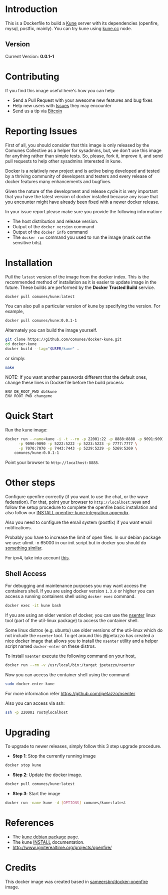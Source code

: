 
# Introduction

This is a Dockerfile to build a [Kune](http://kune.ourproject.org) server with its dependencies (openfire, mysql, postfix, mainly). You can try kune using [kune.cc](http://kune.cc) node.

## Version

Current Version: **0.0.1-1**

# Contributing

If you find this image useful here's how you can help:

- Send a Pull Request with your awesome new features and bug fixes
- Help new users with [Issues](https://github.com/comunes/docker-kune/issues) they may encounter
- Send us a tip via [Bitcoin](https://blockchain.info/address/1J6A2TZERJXS8evzSpmg5cxS4DaCQAkF8P)

# Reporting Issues

First of all, you should consider that this image is only released by the Comunes Collective as a helper for sysadmins, but, we don't use this image for anything rather than simple tests. So, please, fork it, improve it, and send pull requests to help other sysadmins interested in kune.

Docker is a relatively new project and is active being developed and tested by a thriving community of developers and testers and every release of docker features many enhancements and bugfixes.

Given the nature of the development and release cycle it is very important that you have the latest version of docker installed because any issue that you encounter might have already been fixed with a newer docker release.

In your issue report please make sure you provide the following information:

- The host distribution and release version.
- Output of the `docker version` command
- Output of the `docker info` command
- The `docker run` command you used to run the image (mask out the sensitive bits).

# Installation

Pull the `latest` version of the image from the docker index. This is the recommended method of installation as it is easier to update image in the future. These builds are performed by the **Docker Trusted Build** service.

```bash
docker pull comunes/kune:latest
```

You can also pull a particular version of kune by specifying the version. For example,

```bash
docker pull comunes/kune:0.0.1-1
```

Alternately you can build the image yourself.

```bash
git clone https://github.com/comunes/docker-kune.git
cd docker-kune
docker build --tag="$USER/kune" .
```
or simply:

```bash
make
```

NOTE: If you want another passwords different that the default ones, change these lines in Dockerfile before the build process:

```
ENV DB_ROOT_PWD db4kune
ENV ROOT_PWD changeme
```

# Quick Start

Run the kune image:

```bash
docker run --name=kune -i -t --rm -p 22001:22 -p 8888:8888 -p 9091:9091 \
	  -p 9090:9090 -p 5222:5222 -p 5223:5223 -p 7777:7777 \
	  -p 7070:7070 -p 7443:7443 -p 5229:5229 -p 5269:5269 \
	comunes/kune:0.0.1-1
```
Point your browser to `http://localhost:8888`.

# Other steps

Configure openfire correctly (if you want to use the chat, or the wave federation). For that, point your browser to `http://localhost:9090` and follow the setup procedure to complete the openfire basic installation and also follow our [INSTALL openfire-kune integration appendix](https://github.com/comunes/kune/blob/master/INSTALL).

Also you need to configure the email system (postfix) if you want email notifications.

Probably you have to increase the limit of open files. In our debian package we use: ulimit -n 65000 in our init script but in docker you should do [something similar](https://stackoverflow.com/questions/24318543/how-to-set-ulimit-file-descriptor-on-docker-container-the-image-tag-is-phusion).

For ipv4, take into account [this](https://coderwall.com/p/rzuoew/enable-ipv6-packet-forwarding-when-using-docker).

## Shell Access

For debugging and maintenance purposes you may want access the containers shell. If you are using docker version `1.3.0` or higher you can access a running containers shell using `docker exec` command.

```bash
docker exec -it kune bash
```

If you are using an older version of docker, you can use the [nsenter](http://man7.org/linux/man-pages/man1/nsenter.1.html) linux tool (part of the util-linux package) to access the container shell.

Some linux distros (e.g. ubuntu) use older versions of the util-linux which do not include the `nsenter` tool. To get around this @jpetazzo has created a nice docker image that allows you to install the `nsenter` utility and a helper script named `docker-enter` on these distros.

To install `nsenter` execute the following command on your host,

```bash
docker run --rm -v /usr/local/bin:/target jpetazzo/nsenter
```

Now you can access the container shell using the command

```bash
sudo docker-enter kune
```

For more information refer https://github.com/jpetazzo/nsenter

Also you can access via ssh:

```bash
ssh -p 220001 root@localhost
```

# Upgrading

To upgrade to newer releases, simply follow this 3 step upgrade procedure.

- **Step 1**: Stop the currently running image

```bash
docker stop kune
```

- **Step 2**: Update the docker image.

```bash
docker pull comunes/kune:latest
```

- **Step 3**: Start the image

```bash
docker run -name kune -d [OPTIONS] comunes/kune:latest
```

# References

  * The [kune debian package](http://kune.cc/?locale=es#!kune.docs.6810.898) page.
  * The kune [INSTALL](https://github.com/comunes/kune/blob/master/INSTALL) documentation.
  * http://www.igniterealtime.org/projects/openfire/

# Credits

This docker image was created based in [sameersbn/docker-openfire](https://github.com/sameersbn/docker-openfire) image.
